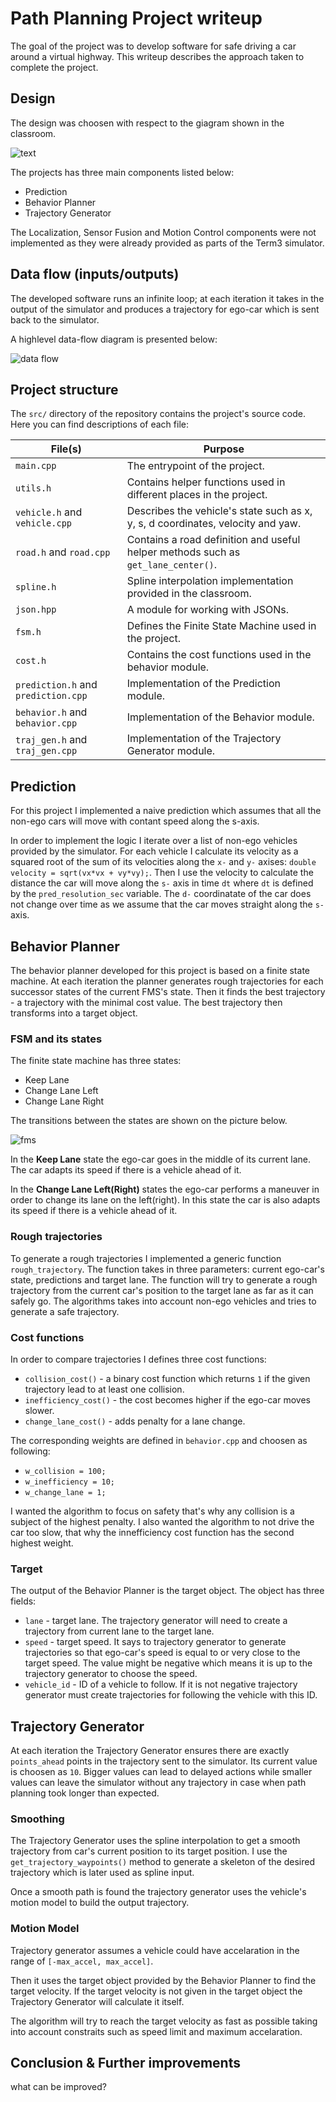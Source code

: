 # Path Planning Project writeup

The goal of the project was to develop software for safe driving a car around a virtual highway.
This writeup describes the approach taken to complete the project.

## Design

The design was choosen with respect to the giagram shown in the classroom.

![text](img/components.png)

The projects has three main components listed below:
- Prediction
- Behavior Planner
- Trajectory Generator

The Localization, Sensor Fusion and Motion Control components were not implemented as they were already provided as parts of the Term3 simulator.

## Data flow (inputs/outputs)

The developed software runs an infinite loop; at each iteration it takes in the output of the simulator and produces a trajectory for ego-car which is sent back to the simulator.

A highlevel data-flow diagram is presented below:

![data flow](img/data-flow.png)

## Project structure

The `src/` directory of the repository contains the project's source code.
Here you can find descriptions of each file:

| File(s) | Purpose |
|------|---------|
| `main.cpp` | The entrypoint of the project. |
| `utils.h` | Contains helper functions used in different places in the project. |
| `vehicle.h` and `vehicle.cpp` | Describes the vehicle's state such as x, y, s, d coordinates, velocity and yaw. |
| `road.h` and `road.cpp` | Contains a road definition and useful helper methods such as `get_lane_center()`. |
| `spline.h` | Spline interpolation implementation provided in the classroom. |
| `json.hpp` | A module for working with JSONs. |
| `fsm.h` | Defines the Finite State Machine used in the project. |
| `cost.h` | Contains the cost functions used in the behavior module. |
| `prediction.h` and `prediction.cpp` | Implementation of the Prediction module. |
| `behavior.h` and `behavior.cpp` | Implementation of the Behavior module. |
| `traj_gen.h` and `traj_gen.cpp` | Implementation of the Trajectory Generator module. |

## Prediction

For this project I implemented a naive prediction which assumes that all the non-ego cars will move with contant speed along the s-axis.

In order to implement the logic I iterate over a list of non-ego vehicles provided by the simulator. For each vehicle I calculate its velocity as a squared root of the sum of its velocities along the `x-` and `y-` axises: `double velocity = sqrt(vx*vx + vy*vy);`. Then I use the velocity to calculate the distance the car will move along the `s-` axis in time `dt` where `dt` is defined by the `pred_resolution_sec` variable. The `d-` coordinatate of the car does not change over time as we assume that the car moves straight along the `s-` axis.

## Behavior Planner

The behavior planner developed for this project is based on a finite state machine. At each iteration the planner generates rough trajectories for each successor states of the current FMS's state. Then it finds the best trajectory - a trajectory with the minimal cost value. The best trajectory then transforms into a target object.

### FSM and its states

The finite state machine has three states:
- Keep Lane
- Change Lane Left
- Change Lane Right

The transitions between the states are shown on the picture below.

![fms](img/fsm.png)

In the **Keep Lane** state the ego-car goes in the middle of its current lane. The car adapts its speed if there is a vehicle ahead of it.

In the **Change Lane Left(Right)** states the ego-car performs a maneuver in order to change its lane on the left(right). In this state the car is also adapts its speed if there is a vehicle ahead of it.

### Rough trajectories

To generate a rough trajectories I implemented a generic function `rough_trajectory`. The function takes in three parameters: current ego-car's state, predictions and target lane. The function will try to generate a rough trajectory from the current car's position to the target lane as far as it can safely go. The algorithms takes into account non-ego vehicles and tries to generate a safe trajectory.

### Cost functions

In order to compare trajectories I defines three cost functions:
- `collision_cost()` - a binary cost function which returns `1` if the given trajectory lead to at least one collision.
- `inefficiency_cost()` - the cost becomes higher if the ego-car moves slower.
- `change_lane_cost()` - adds penalty for a lane change.

The corresponding weights are defined in `behavior.cpp` and choosen as following:
- `w_collision = 100;`
- `w_inefficiency = 10;`
- `w_change_lane = 1;`

I wanted the algorithm to focus on safety that's why any collision is a subject of the highest penalty. I also wanted the algorithm to not drive the car too slow, that why the innefficiency cost function has the second highest weight.

### Target

The output of the Behavior Planner is the target object. The object has three fields:
- `lane` - target lane. The trajectory generator will need to create a trajectory from current lane to the target lane.
- `speed` - target speed. It says to trajectory generator to generate trajectories so that ego-car's speed is equal to or very close to the target speed. The value might be negative which means it is up to the trajectory generator to choose the speed.
- `vehicle_id` - ID of a vehicle to follow. If it is not negative trajectory generator must create trajectories for following the vehicle with this ID.

## Trajectory Generator

At each iteration the Trajectory Generator ensures there are exactly `points_ahead` points in the trajectory sent to the simulator. Its current value is choosen as `10`. Bigger values can lead to delayed actions while smaller values can leave the simulator without any trajectory in case when path planning took longer than expected.

### Smoothing

The Trajectory Generator uses the spline interpolation to get a smooth trajectory from car's current position to its target position. I use the `get_trajectory_waypoints()` method to generate a skeleton of the desired trajectory which is later used as spline input.

Once a smooth path is found the trajectory generator uses the vehicle's motion model to build the output trajectory.

### Motion Model

Trajectory generator assumes a vehicle could have accelaration in the range of `[-max_accel, max_accel]`.

Then it uses the target object provided by the Behavior Planner to find the target velocity. If the target velocity is not given in the target object the Trajectory Generator will calculate it itself.

The algorithm will try to reach the target velocity as fast as possible taking into account constraits such as speed limit and maximum accelaration.

## Conclusion & Further improvements

what can be improved?